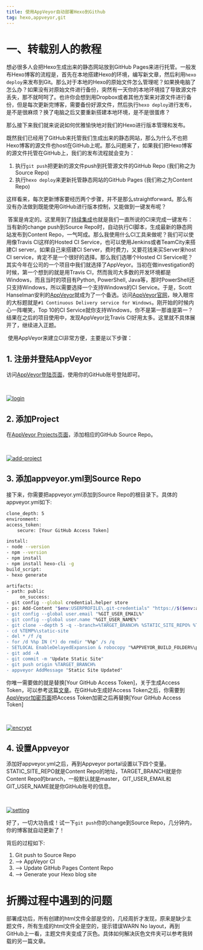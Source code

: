 ```yaml
---
title: 使用AppVeyor自动部署Hexo到Github
tag: hexo,appveyor,git
---
```

# 一、转载别人的教程
想必很多人会把Hexo生成出来的静态网站放到GitHub Pages来进行托管。一般发布Hexo博客的流程是，首先在本地搭建Hexo的环境，编写新文章，然后利用`hexo deploy`来发布到Git。那么对于本地的Hexo的原始文件怎么管理呢？如果换电脑了怎么办？如果没有对原始文件进行备份，突然有一天你的本地环境挂了导致源文件丢失，那不就呵呵了。也许你会想到用Dropbox或者其他方案来对源文件进行备份，但是每次更新完博客，需要备份好源文件，然后执行`hexo deploy`进行发布，是不是很麻烦？换了电脑之后又要重新搭建本地环境，是不是很蛋疼？

那么接下来我们就来说说如何优雅愉快地对我们的Hexo进行版本管理和发布。

​      既然我们已经用了GitHub来托管我们生成出来的静态网站，那么为什么不也把Hexo博客的源文件也host在GitHub上呢。那么问题来了，如果我们把Hexo博客的源文件托管在GitHub上，我们的发布流程就会变为：

1. 执行`git push`把更新的源文件push到托管源文件的GitHub Repo (我们称之为Source Repo)
2. 执行`hexo deploy`来更新托管静态网站的GitHub Pages (我们称之为Content Repo)

​     这样看来，每次更新博客要经历两个步骤，并不是那么straightforward。那么有没有办法做到既能使用GitHub进行版本控制，又能做到一键发布呢？

​      答案是肯定的。这里用到了[持续集成](https://en.wikipedia.org/wiki/Continuous_integration)也就是我们一直所说的CI来完成一键发布：当有新的change push到Source Repo时，自动执行CI脚本，生成最新的静态网站发布到Content Repo，一气呵成。那么我使用什么CI工具来做呢？我们可以使用像Travis CI这样的Hosted CI Service，也可以使用Jenkins或者TeamCity来搭建CI server。如果自己来搭建CI Server，费时费力，又要花钱来买Server来host CI service，肯定不是一个很好的选择。那么我们选哪个Hosted CI Service呢？其实今年在公司的一个项目中我们就选择了AppVeyor。当初在做investigation的时候，第一个想到的就是用Travis CI，然而我司大多数的开发环境都是Windows，而且当时的项目有Python, PowerShell, Java等，那时PowerShell还只支持Windows，所以需要选择一个支持Windows的CI Service。于是，Scott Hanselman安利的[AppVeyor](http://www.hanselman.com/blog/AppVeyorAGoodContinuousIntegrationSystemIsAJoyToBehold.aspx)就成为了一个备选。访问[AppVeyor官网](https://www.appveyor.com/)，映入眼帘的大标题就是`#1 Continuous Delivery service for Windows`。刚开始的时候内心一阵嘲笑，Top 10的CI Service就你支持Windows，你不是第一那谁是第一？结果在之后的项目使用中，发现AppVeyor比Travis CI好用太多。这里就不具体展开了，继续进入正题。

​     使用AppVeyor来建立CI非常方便，主要是以下步骤：

## 1. 注册并登陆AppVeyor

   访问[AppVeyor登陆页面](https://ci.appveyor.com/login)，使用你的GitHub账号登陆即可。                                        

   ​

   [![login](https://formulahendry.github.io/assets/img/hexo-ci/appveyor-login.png)](https://formulahendry.github.io/assets/img/hexo-ci/appveyor-login.png)

   

## 2.  添加Project

   在[AppVeyor Projects页面](https://ci.appveyor.com/projects/new)，添加相应的GitHub Source Repo。                                     

   ​

   [![add-project](https://formulahendry.github.io/assets/img/hexo-ci/appveyor-add-project.png)](https://formulahendry.github.io/assets/img/hexo-ci/appveyor-add-project.png)

   ## 

## 3.  添加appveyor.yml到Source Repo

   接下来，你需要把appveyor.yml添加到Source Repo的根目录下。具体的appveyor.yml如下:

   ```bash
   clone_depth: 5
   environment:
   access_token:
       secure: [Your GitHub Access Token]

   install:
   - node --version
   - npm --version
   - npm install
   - npm install hexo-cli -g
   build_script:
   - hexo generate

   artifacts:
   - path: public
        on_success:
   - git config --global credential.helper store
   - ps: Add-Content "$env:USERPROFILE\.git-credentials" "https://$($env:access_token):x-oauth-basic@github.com`n"
   - git config --global user.email "%GIT_USER_EMAIL%"
   - git config --global user.name "%GIT_USER_NAME%"
   - git clone --depth 5 -q --branch=%TARGET_BRANCH% %STATIC_SITE_REPO% %TEMP%\static-site
   - cd %TEMP%\static-site
   - del * /f /q
   - for /d %%p IN (*) do rmdir "%%p" /s /q
   - SETLOCAL EnableDelayedExpansion & robocopy "%APPVEYOR_BUILD_FOLDER%\public" "%TEMP%\static-site" /e & IF !ERRORLEVEL! EQU 1 (exit 0) ELSE (IF !ERRORLEVEL! EQU 3 (exit 0) ELSE (exit 1))
   - git add -A
   - git commit -m "Update Static Site" 
   - git push origin %TARGET_BRANCH%
   - appveyor AddMessage "Static Site Updated"
   ```

   你唯一需要做的就是替换[Your GitHub Access Token]，关于生成Access Token，可以参考这篇[文章](https://help.github.com/articles/creating-an-access-token-for-command-line-use/)。在GitHub生成好Access Token之后，你需要到[AppVeyor加密页面](https://ci.appveyor.com/tools/encrypt)把Access Token加密之后再替换[Your GitHub Access Token]  

   ​

   [![encrypt](https://formulahendry.github.io/assets/img/hexo-ci/appveyor-encrypt.png)](https://formulahendry.github.io/assets/img/hexo-ci/appveyor-encrypt.png)

  

## 4. 设置Appveyor

   添加好appveyor.yml之后，再到Appveyor portal设置以下四个变量。STATIC_SITE_REPO就是Content Repo的地址，TARGET_BRANCH就是你Content Repo的branch，一般默认就是master，GIT_USER_EMAIL和GIT_USER_NAME就是你GitHub账号的信息。                                       

   ​

   [![setting](https://formulahendry.github.io/assets/img/hexo-ci/appveyor-setting.png)](https://formulahendry.github.io/assets/img/hexo-ci/appveyor-setting.png)

好了，一切大功告成！试一下`git push`你的change到Source Repo，几分钟内，你的博客就自动更新了！

背后的过程如下:

1. Git push to Source Repo
2. –> AppVeyor CI
3. –> Update GitHub Pages Content Repo
4. –> Generate your Hexo blog site

    
# 折腾过程中遇到的问题
部署成功后，所有创建的html文件全部是空的，几经周折才发现，原来是缺少主题文件，所有生成的html文件全是空的，提示错误WARN No layout，再到GitHub上一看，主题文件夹变成了灰色。具体如何解决灰色文件夹可以参考我转载的另一篇文章。
